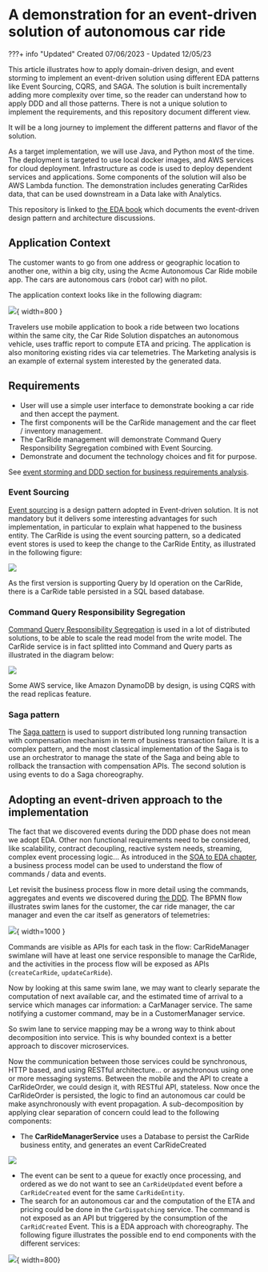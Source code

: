 # A demonstration for an event-driven solution of autonomous car ride

???+ info "Updated"
    Created 07/06/2023 - Updated 12/05/23

This article illustrates how to apply domain-driven design, and event storming to implement an event-driven solution using different EDA patterns like Event Sourcing, CQRS, and SAGA. The solution is built incrementally adding more complexity over time, so the reader can understand how to apply DDD and all those patterns. There is not a unique solution to implement the requirements, and this repository document different view.

It will be a long journey to implement the different patterns and flavor of the solution. 

As a target implementation, we will use Java, and Python most of the time. The deployment is targeted to use local docker images, and AWS services for cloud deployment. Infrastructure as code is used to deploy dependent services and applications. Some components of the solution will also be AWS Lambda function. The demonstration includes generating CarRides data, that can be used downstream in a Data lake with Analytics.

This repository is linked to [the EDA book](https://jbcodeforce.github.io/eda-studies/) which documents the event-driven design pattern and architecture discussions.

## Application Context

The customer wants to go from one address or geographic location to another one, within a big city, using the Acme Autonomous Car Ride mobile app. The cars are autonomous cars (robot car) with no pilot. 

The application context looks like in the following diagram:

![](./diagrams/app-context.drawio.png){ width=800 }

Travelers use mobile application to book a ride between two locations within the same city, the Car Ride Solution dispatches an autonomous vehicle, uses traffic report to compute ETA and pricing. The application is also monitoring existing rides via car telemetries. The Marketing analysis is an example of external system interested by the generated data. 

## Requirements

* User will use a simple user interface to demonstrate booking a car ride and then accept the payment.
* The first components will be the CarRide management and the car fleet / inventory management.
* The CarRide management will demonstrate Command Query Responsibility Segregation combined with Event Sourcing.
* Demonstrate and document the technology choices and fit for purpose.

See [event storming and DDD section for business requirements analysis](./ddd.md).

### Event Sourcing

[Event sourcing](https://jbcodeforce.github.io/eda-studies/patterns/event-sourcing/) is a design pattern adopted in Event-driven solution. It is not mandatory but it delivers some interesting advantages for such implementation, in particular to explain what happened to the business entity. The CarRide is using the event sourcing pattern, so a dedicated event stores is used to keep the change to the CarRide Entity, as illustrated in the following figure:

![](./diagrams/car-ride-es.drawio.png)

As the first version is supporting Query by Id operation on the CarRide, there is a CarRide table persisted in a SQL based database.

### Command Query Responsibility Segregation

[Command Query Responsibility Segregation](https://jbcodeforce.github.io/eda-studies/patterns/cqrs/index.md) is used in a lot of distributed solutions, to be able to scale the read model from the write model. The CarRide service is in fact splitted into Command and Query parts as illustrated in the diagram below:

![](./diagrams/cqrs-es.drawio.png)



Some AWS service, like Amazon DynamoDB by design, is using CQRS with the read replicas feature. 

### Saga pattern

The [Saga pattern](https://jbcodeforce.github.io/eda-studies/patterns/saga/index.md) is used to support distributed long running transaction with compensation mechanism in term of business transaction failure. It is a complex pattern, and the most classical implementation of the Saga is to use an orchestrator to manage the state of the Saga and being able to rollback the transaction with compensation APIs. The second solution is using events to do a Saga choreography.

## Adopting an event-driven approach to the implementation

The fact that we discovered events during the DDD phase does not mean we adopt EDA. Other non functional requirements need to be considered, like scalability, contract decoupling, reactive system needs, streaming, complex event processing logic... As introduced in the [SOA to EDA chapter](https://jbcodeforce.github.io/eda-studies/eda/#from-soa-to-eda), a business process model can be used to understand the flow of commands / data and events. 

Let revisit the business process flow in more detail using the commands, aggregates and events we discovered during [the DDD](./ddd.md). The BPMN flow illustrates swim lanes for the customer, the car ride manager, the car manager and even the car itself as generators of telemetries:

![](./diagrams/bpm-flow.drawio.png){ width=1000 }

Commands are visible as APIs for each task in the flow: CarRideManager swimlane will have at least one service responsible to manage the CarRide, and the activities in the process flow will be exposed as APIs (`createCarRide`, `updateCarRide`). 

Now by looking at this same swim lane, we may want to clearly separate the computation of next available car, and the estimated  time of arrival to a service which manages car information: a CarManager service. The same notifying a customer command, may be in a CustomerManager service. 

So swim lane to service mapping may be a wrong way to think about decomposition into service. This is why bounded context is a better approach to discover microservices.

Now the communication between those services could be synchronous, HTTP based, and using RESTful architecture... or asynchronous using one or more messaging systems. Between the mobile and the API to create a CarRideOrder, we could design it, with RESTful API, stateless. Now once the CarRideOrder is persisted, the logic to find an autonomous car could be make asynchronously with event propagation. A sub-decomposition by applying clear separation of concern could lead to the following components:

* The **CarRideManagerService** uses a Database to persist the CarRide business entity, and generates an event CarRideCreated

![](./diagrams/carridecreated-processing.drawio.png)

* The event can be sent to a queue for exactly once processing, and ordered as we do not want to see an `CarRideUpdated` event before a `CarRideCreated` event for the same `CarRideEntity`. 
* The search for an autonomous car and the computation of the ETA and pricing could be done in the `CarDispatching` service. The command is not exposed as an API but triggered by the consumption of the `CarRidCreated` Event. This is a EDA approach with choreography. The following figure illustrates the possible end to end components with the different services: 

![](./diagrams/choreography.drawio.png){ width=800}